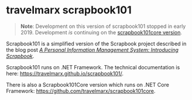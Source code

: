 # travelmarx scrapbook101

> **Note**: Development on this version of scrapbook101 stopped in early 2019. Development *is* continuing on the [scrapbook101core version](https://github.com/travelmarx/scrapbook101core).

Scrapbook101 is a simplified version of the Scrapbook project described in the blog post *[A Personal Information Management System: Introducing Scrapbook](http://blog.travelmarx.com/2017/12/a-personal-information-management-system-introducing-scrapbook.html)*. 

Scrapbook101 runs on .NET Framework. The technical documentation is here: https://travelmarx.github.io/scrapbook101/. 

There is also a Scrapbook101Core version which runs on .NET Core Framework:  https://github.com/travelmarx/scrapbook101core.

